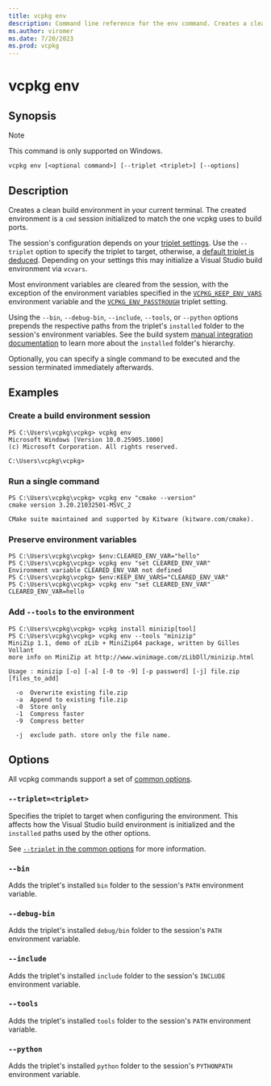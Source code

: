 ```yaml
---
title: vcpkg env
description: Command line reference for the env command. Creates a clean build environment in your current terminal.
ms.author: viromer
ms.date: 7/20/2023
ms.prod: vcpkg
---
```


# vcpkg env


## Synopsis

> [!NOTE]
> This command is only supported on Windows.

```text
vcpkg env [<optional command>] [--triplet <triplet>] [--options]
```

## Description

Creates a clean build environment in your current terminal. The created environment is a
`cmd` session initialized to match the one vcpkg uses to build ports.

The session's configuration depends on your [triplet settings](../users/triplets.md). Use
the `--triplet` option to specify the triplet to target, otherwise, a [default triplet is
deduced](../users/config-environment.md#vcpkg_default_triplet). Depending on your settings
this may initialize a Visual Studio build environment via `vcvars`.

Most environment variables are cleared from the session, with the exception of the environment
variables specified in the [`VCPKG_KEEP_ENV_VARS`](../users/config-environment.md#vcpkg_keep_env_vars)
environment variable and the [`VCPKG_ENV_PASSTROUGH`](../users/triplets.md#vcpkg_env_passthrough)
triplet setting.

Using the `--bin`, `--debug-bin`, `--include`, `--tools`, or `--python` options prepends the
respective paths from the triplet's `installed` folder to the session's environment variables.
See the build system [manual integration documentation](../users/buildsystems/manual-integration.md)
to learn more about the `installed` folder's hierarchy.

Optionally, you can specify a single command to be executed and the session terminated immediately
afterwards.

## Examples

### Create a build environment session

```Console
PS C:\Users\vcpkg\vcpkg> vcpkg env
Microsoft Windows [Version 10.0.25905.1000]
(c) Microsoft Corporation. All rights reserved.

C:\Users\vcpkg\vcpkg>
```

### Run a single command

```Console
PS C:\Users\vcpkg\vcpkg> vcpkg env "cmake --version"
cmake version 3.20.21032501-MSVC_2

CMake suite maintained and supported by Kitware (kitware.com/cmake).
```

### Preserve environment variables

```Console
PS C:\Users\vcpkg\vcpkg> $env:CLEARED_ENV_VAR="hello"
PS C:\Users\vcpkg\vcpkg> vcpkg env "set CLEARED_ENV_VAR"
Environment variable CLEARED_ENV_VAR not defined
PS C:\Users\vcpkg\vcpkg> $env:KEEP_ENV_VARS="CLEARED_ENV_VAR"
PS C:\Users\vcpkg\vcpkg> vcpkg env "set CLEARED_ENV_VAR"
CLEARED_ENV_VAR=hello
```

### Add `--tools` to the environment

```Console
PS C:\Users\vcpkg\vcpkg> vcpkg install minizip[tool]
PS C:\Users\vcpkg\vcpkg> vcpkg env --tools "minizip"
MiniZip 1.1, demo of zLib + MiniZip64 package, written by Gilles Vollant
more info on MiniZip at http://www.winimage.com/zLibDll/minizip.html

Usage : minizip [-o] [-a] [-0 to -9] [-p password] [-j] file.zip [files_to_add]

  -o  Overwrite existing file.zip
  -a  Append to existing file.zip
  -0  Store only
  -1  Compress faster
  -9  Compress better

  -j  exclude path. store only the file name.
```

## Options

All vcpkg commands support a set of [common options](common-options.md).

### `--triplet=<triplet>`

Specifies the triplet to target when configuring the environment. This affects how the Visual Studio
build environment is initialized and the `installed` paths used by the other options.

See
[`--triplet` in the common options](common-options.md#triplet) for more information.

### `--bin`

Adds the triplet's installed `bin` folder to the session's `PATH` environment variable.

### `--debug-bin`

Adds the triplet's installed `debug/bin` folder to the session's `PATH` environment variable.

### `--include`

Adds the triplet's installed `include` folder to the session's `INCLUDE` environment variable.

### `--tools`

Adds the triplet's installed `tools` folder to the session's `PATH` environment variable.

### `--python`

Adds the triplet's installed `python` folder to the session's `PYTHONPATH` environment variable.

